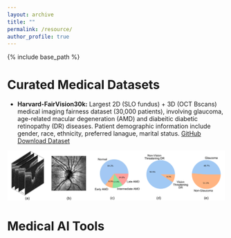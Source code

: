 ```yaml
---
layout: archive
title: ""
permalink: /resource/ 
author_profile: true
---
```


{% include base_path %}

Curated Medical Datasets
======

- **Harvard-FairVision30k:** Largest 2D (SLO fundus) + 3D (OCT Bscans) medical imaging fairness dataset (30,000 patients), involving glaucoma, age-related macular degeneration (AMD)  and diabeitic diabetic retinopathy (DR) diseases. Patient demographic information include gender, race, ethnicity, preferred lanague, marital status. [GitHub]([http://ophai.hms.harvard.edu/datasets/harvard-fairvision30k](https://github.com/Harvard-Ophthalmology-AI-Lab/FairVision/tree/main)) [Download Dataset](http://ophai.hms.harvard.edu/datasets/harvard-fairvision30k)

<p align="center">
    <img src="/images/img/project/fairvision.png" width="700">
</p>

Medical AI Tools
======
